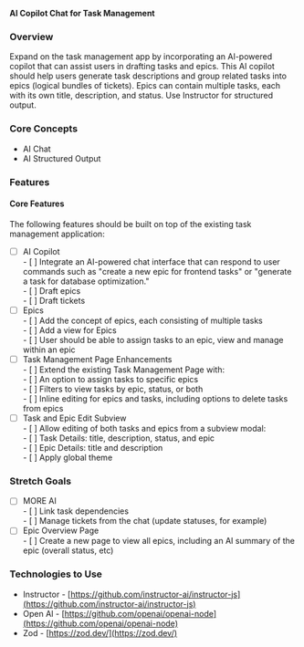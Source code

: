 **AI Copilot Chat for Task Management**

### Overview

Expand on the task management app by incorporating an AI-powered copilot that can assist users in drafting tasks and epics. This AI copilot should help users generate task descriptions and group related tasks into epics (logical bundles of tickets). Epics can contain multiple tasks, each with its own title, description, and status. Use Instructor for structured output.

### Core Concepts

- AI Chat  
- AI Structured Output

### Features

#### Core Features

The following features should be built on top of the existing task management application:

- [ ] AI Copilot  
      - [ ] Integrate an AI-powered chat interface that can respond to user commands such as "create a new epic for frontend tasks" or "generate a task for database optimization."  
            - [ ] Draft epics  
            - [ ] Draft tickets  
- [ ] Epics  
      - [ ] Add the concept of epics, each consisting of multiple tasks  
      - [ ] Add a view for Epics  
      - [ ] User should be able to assign tasks to an epic, view and manage within an epic  
- [ ] Task Management Page Enhancements  
      - [ ] Extend the existing Task Management Page with:  
            - [ ] An option to assign tasks to specific epics  
            - [ ] Filters to view tasks by epic, status, or both  
            - [ ] Inline editing for epics and tasks, including options to delete tasks from epics  
- [ ] Task and Epic Edit Subview  
      - [ ] Allow editing of both tasks and epics from a subview modal:  
            - [ ] Task Details: title, description, status, and epic  
            - [ ] Epic Details: title and description  
            - [ ] Apply global theme

### Stretch Goals

- [ ] MORE AI  
      - [ ] Link task dependencies  
      - [ ] Manage tickets from the chat (update statuses, for example)  
- [ ] Epic Overview Page  
      - [ ] Create a new page to view all epics, including an AI summary of the epic (overall status, etc)

### Technologies to Use

- Instructor \- [https://github.com/instructor-ai/instructor-js](https://github.com/instructor-ai/instructor-js)  
- Open AI \- [https://github.com/openai/openai-node](https://github.com/openai/openai-node)  
- Zod \- [https://zod.dev/](https://zod.dev/)
